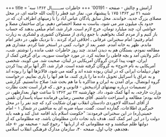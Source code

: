 +++
title = 'آرامش و چالش - صفحه - 00191'
+++
خاطرات ســـــــال ۱۳۶۲ سه شنبه ۲۱ تیر ۱۳۶۲ ۱۷۵ با پیشنهاد من، نماز عید فطر را [آیت الله خامنه ای، در محل مصلای بزرگ جدید، خواندند. محل سابق پادگان عباس آباد را با زمینهای اطراف آن، که در حدود یک میلیون متر می شود، بناست به مصلا اختصاص دهیم. برای ساختمان مصلا و حواشی آن، چند میلیارد تومان، خرج لازم است. قرار شد، امام مبلغی بدهند که حساب باز کنیم و از مردم کمک بخواهیم. با جمع زیادی از مسئولان کشوری و لشکری به زیارت امام رفتیم؛ امام سخنرانی عرفانی ـ اخلاقی ایراد کردند . تا نزدیک ظهر، در دفتر امام ماندم. ظهر به خانه آمدم. عصر بعد از خواب، کمی در استخر شنا کردم. مقداری هم مطالعه نمودم، بستگان هم به دیدن آمدند. چند روز خاطرات عقب مانده را نوشتم. شب، دکتر ولایتی آمد و بچه فاطی را معاینه کرد. در مورد خواست سوریه، برای گرفتن کمک از ایران، جهت پیدا کردن گروگان آمریکایی در لبنان، صحبت شد. می گویند، شخصی آمریکایی به نام «دوج» به گروگان گرفته شده است. قرار شد، اگر آنها برای پیدا کردن چهار دیپلمات ایرانی که در لبنان ربوده شده اند و گفته می شود، فالانژها آنها را ربوده اند و به عراق یا اسرائیل تحویل داده ما را یاری کنند، ما هم آنها را یاری نماییم. درخواست گروه ابونضال، برای آمدن به ایران و مذاکره با ما هم بحث شد؛ صلاح ندانستیم. گزارشی از تصمیمات درباره نهضتهای آزادیبخش - قانونی و حق ـ که قرار است تحت نظارت وزارت خارجه، به آنها کمک شود، داد. چهارشنبه ۲۲ تیر ۱۳۶۲ تا ساعت چهار بعدازظهر، در خانه بودم؛ مطالعه و استراحت داشتم. آقای محسن رضایی فرمانده سپاه پاسداران تلفنی از آقای اسدالله لاجوردی دادستان انقلاب تهران شکایت کرد که چند نفر را در محل خبرگیری اطلاعات، گمارده است. گفت، سپاه ضربه ای به منافقین در شمال ۱ - امام خمینی(ره) در این سخنرانی فرمودند: "حکومت اسلام باید اقامه عدل کند و همه باید دولت را در این امر کمک کنند. هدف باید نجات دادن مظلومان باشد، چه مظلومانی که از دولتها ظلم میکشند و چه مظلومانی که از اربابها " رجوع کنید - صحیفه نور ← جلد هجدهم، چاپ اول، صفحه ۳۰، سازمان مدارک فرهنگی انقلاب اسلامی،